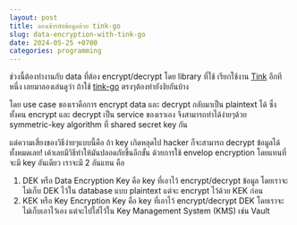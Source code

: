 ```yaml
---
layout: post
title: ลองเข้ารหัสข้อมูลด้วย tink-go
slug: data-encryption-with-tink-go
date: 2024-05-25 +0700
categories: programming
---
```


ช่วงนี้ต้องทำงานกับ data ที่ต้อง encrypt/decrypt โดย library ที่ใช้ เรียกใช้งาน [Tink](https://developers.google.com/tink) อีกทีหนึ่ง เลยมาลองเล่นดูว่า ถ้าใช้ [tink-go](https://github.com/tink-crypto/tink-go) ตรงๆต้องทำยังงัยกันบ้าง

โดย use case ของเราคือการ encrypt data และ decrypt กลับมาเป็น plaintext ได้ ซึ่งทั้งคน encrypt และ decrypt เป็น service ของเราเอง จึงสามารถทำได้ง่ายๆด้วย symmetric-key algorithm ที่ shared secret key กัน

แต่ความเสี่ยงของวิธีง่ายๆแบบนี้คือ ถ้า key เกิดหลุดไป hacker ก็จะสามารถ decrypt ข้อมูลได้ทั้งหมดเลย! เค้าเลยมีวิธีทำให้มันปลอดภัยขึ้นอีกขั้น ด้วยการใช้ envelop encryption โดยแทนที่จะมี key อันเดียว เราจะมี 2 อันแทน คือ

1. DEK หรือ Data Encryption Key คือ key ที่เอาไว้ encrypt/decrypt ข้อมูล โดยเราจะไม่เก็บ DEK ไว้ใน database แบบ plaintext แต่จะ encrypt ไว้ด้วย KEK ก่อน
2. KEK หรือ Key Encryption Key คือ key ที่เอาไว้ encrypt/decrypt DEK โดยเราจะไม่เก็บเอาไว้เอง แต่จะไปใส่ไว้ใน Key Management System (KMS) เช่น Vault
